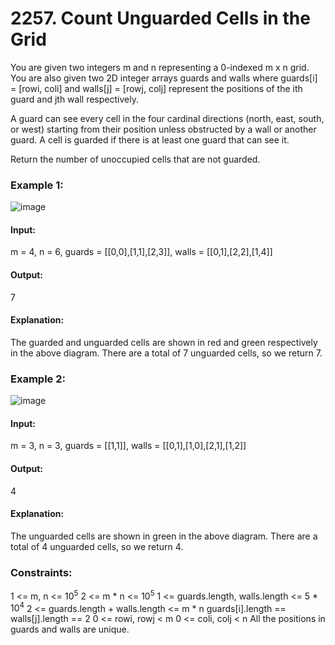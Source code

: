 # 2257. Count Unguarded Cells in the Grid
You are given two integers m and n representing a 0-indexed m x n grid. You are also given two 2D integer arrays guards and walls where guards[i] = [rowi, coli] and walls[j] = [rowj, colj] represent the positions of the ith guard and jth wall respectively.

A guard can see every cell in the four cardinal directions (north, east, south, or west) starting from their position unless obstructed by a wall or another guard. A cell is guarded if there is at least one guard that can see it.

Return the number of unoccupied cells that are not guarded.

### Example 1:
![image](https://github.com/user-attachments/assets/57a70ff9-d4ce-4adf-a7ea-d2396f677e3f)
#### Input:
m = 4, n = 6, guards = [[0,0],[1,1],[2,3]], walls = [[0,1],[2,2],[1,4]]
#### Output:
7
#### Explanation:
The guarded and unguarded cells are shown in red and green respectively in the above diagram.
There are a total of 7 unguarded cells, so we return 7.

### Example 2:
![image](https://github.com/user-attachments/assets/ce7201f1-faf6-43a1-ae72-66f52aa5b42b)
#### Input:
m = 3, n = 3, guards = [[1,1]], walls = [[0,1],[1,0],[2,1],[1,2]]
#### Output:
4
#### Explanation:
The unguarded cells are shown in green in the above diagram.
There are a total of 4 unguarded cells, so we return 4.
 
### Constraints:
1 <= m, n <= $`10^5`$
2 <= m * n <= $`10^5`$
1 <= guards.length, walls.length <= 5 * $`10^4`$
2 <= guards.length + walls.length <= m * n
guards[i].length == walls[j].length == 2
0 <= rowi, rowj < m
0 <= coli, colj < n
All the positions in guards and walls are unique.

